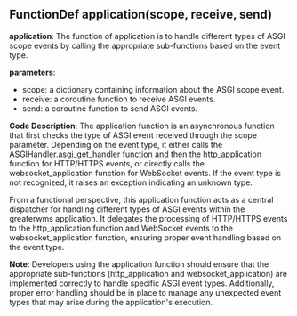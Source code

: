 ## FunctionDef application(scope, receive, send)
**application**: The function of application is to handle different types of ASGI scope events by calling the appropriate sub-functions based on the event type.

**parameters**:
- scope: a dictionary containing information about the ASGI scope event.
- receive: a coroutine function to receive ASGI events.
- send: a coroutine function to send ASGI events.

**Code Description**:
The application function is an asynchronous function that first checks the type of ASGI event received through the scope parameter. Depending on the event type, it either calls the ASGIHandler.asgi_get_handler function and then the http_application function for HTTP/HTTPS events, or directly calls the websocket_application function for WebSocket events. If the event type is not recognized, it raises an exception indicating an unknown type.

From a functional perspective, this application function acts as a central dispatcher for handling different types of ASGI events within the greaterwms application. It delegates the processing of HTTP/HTTPS events to the http_application function and WebSocket events to the websocket_application function, ensuring proper event handling based on the event type.

**Note**: Developers using the application function should ensure that the appropriate sub-functions (http_application and websocket_application) are implemented correctly to handle specific ASGI event types. Additionally, proper error handling should be in place to manage any unexpected event types that may arise during the application's execution.
